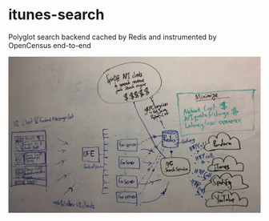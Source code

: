 # itunes-search
Polyglot search backend cached by Redis and instrumented by OpenCensus end-to-end

![](screenshots/architecture.jpg)
